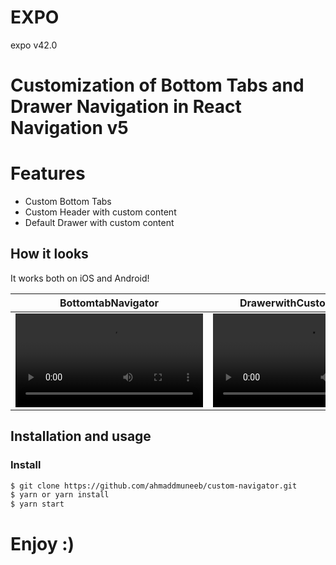 # EXPO
expo v42.0
# Customization of Bottom Tabs and Drawer Navigation in React Navigation v5
# Features
* Custom Bottom Tabs
* Custom Header with custom content
* Default Drawer with custom content

## How it looks

It works both on iOS and Android!

|BottomtabNavigator|DrawerwithCustomContent|
|---------|--------------|
|![](https://firebasestorage.googleapis.com/v0/b/eitox-app.appspot.com/o/1.mp4?alt=media&token=5b19f3b7-882e-4b6e-8cb7-0edbbf316d8d)|![](https://firebasestorage.googleapis.com/v0/b/eitox-app.appspot.com/o/2.mp4?alt=media&token=247ead98-c6a6-4596-832a-959ecb0f3906)|



## Installation and usage

### Install

```bash
$ git clone https://github.com/ahmaddmuneeb/custom-navigator.git
$ yarn or yarn install
$ yarn start
```

# Enjoy :)
